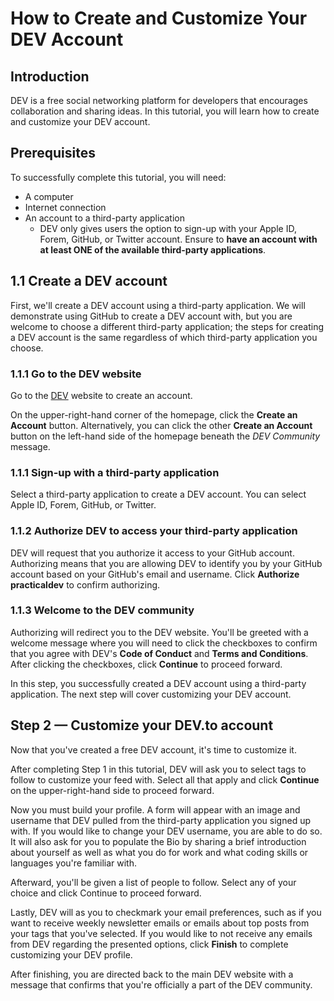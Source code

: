 # How to Create and Customize Your DEV Account

## Introduction

DEV is a free social networking platform for developers that encourages collaboration and sharing ideas. In this tutorial, you will learn how to create and customize your DEV account.

## Prerequisites

To successfully complete this tutorial, you will need:

- A computer
- Internet connection
- An account to a third-party application
  - DEV only gives users the option to sign-up with your Apple ID, Forem, GitHub, or Twitter account. Ensure to **have an account with at least ONE of the available third-party applications**.

## 1.1 Create a DEV account

First, we'll create a DEV account using a third-party application. We will demonstrate using GitHub to create a DEV account with, but you are welcome to choose a different third-party application; the steps for creating a DEV account is the same regardless of which third-party application you choose.

### 1.1.1 Go to the DEV website

Go to the [DEV](dev.to) website to create an account.

On the upper-right-hand corner of the homepage, click the **Create an Account** button. Alternatively, you can click the other **Create an Account** button on the left-hand side of the homepage beneath the _DEV Community_ message.

### 1.1.1 Sign-up with a third-party application

Select a third-party application to create a DEV account. You can select Apple ID, Forem, GitHub, or Twitter.

### 1.1.2 Authorize DEV to access your third-party application

DEV will request that you authorize it access to your GitHub account. Authorizing means that you are allowing DEV to identify you by your GitHub account based on your GitHub's email and username. Click **Authorize practicaldev** to confirm authorizing.

### 1.1.3 Welcome to the DEV community

Authorizing will redirect you to the DEV website. You'll be greeted with a welcome message where you will need to click the checkboxes to confirm that you agree with DEV's **Code of Conduct** and **Terms and Conditions**. After clicking the checkboxes, click **Continue** to proceed forward.

In this step, you successfully created a DEV account using a third-party application. The next step will cover customizing your DEV account.

## Step 2 — Customize your DEV.to account

Now that you've created a free DEV account, it's time to customize it.

After completing Step 1 in this tutorial, DEV will ask you to select tags to follow to customize your feed with. Select all that apply and click **Continue** on the upper-right-hand side to proceed forward.

Now you must build your profile. A form will appear with an image and username that DEV pulled from the third-party application you signed up with. If you would like to change your DEV username, you are able to do so. It will also ask for you to populate the Bio by sharing a brief introduction about yourself as well as what you do for work and what coding skills or languages you're familiar with.

Afterward, you'll be given a list of people to follow. Select any of your choice and click Continue to proceed forward.

Lastly, DEV will as you to checkmark your email preferences, such as if you want to receive weekly newsletter emails or emails about top posts from your tags that you've selected. If you would like to not receive any emails from DEV regarding the presented options, click **Finish** to complete customizing your DEV profile.

After finishing, you are directed back to the main DEV website with a message that confirms that you're officially a part of the DEV community.
